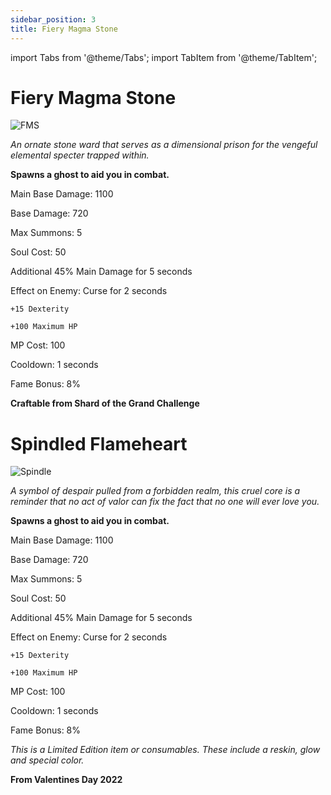 ```yaml
---
sidebar_position: 3
title: Fiery Magma Stone
---
```


import Tabs from '@theme/Tabs';
import TabItem from '@theme/TabItem';

<Tabs>
  <TabItem value="Fiery Magma Stone" label="Fiery Magma Stone" default>

# Fiery Magma Stone

![FMS](https://vwiki.valorserver.com/api/item/picture/fiery%20magma%20stone)

<i>An ornate stone ward that serves as a dimensional prison for the vengeful elemental specter trapped within.</i>

**Spawns a ghost to aid you in combat.**

Main Base Damage: 1100

Base Damage: 720

Max Summons: 5

Soul Cost: 50

Additional 45% Main Damage for 5 seconds

Effect on Enemy: Curse for 2 seconds

    +15 Dexterity

    +100 Maximum HP

MP Cost: 100

Cooldown: 1 seconds

Fame Bonus: 8%

**Craftable from Shard of the Grand Challenge**

  </TabItem>
  <TabItem value="Spindled Flameheart" label="Spindled Flameheart">

# Spindled Flameheart

![Spindle](https://vwiki.valorserver.com/api/item/picture/spindled%20flameheart)

<i>A symbol of despair pulled from a forbidden realm, this cruel core is a reminder that no act of valor can fix the fact that no one will ever love you.</i>

**Spawns a ghost to aid you in combat.**

Main Base Damage: 1100

Base Damage: 720

Max Summons: 5

Soul Cost: 50

Additional 45% Main Damage for 5 seconds

Effect on Enemy: Curse for 2 seconds

    +15 Dexterity

    +100 Maximum HP

MP Cost: 100

Cooldown: 1 seconds

Fame Bonus: 8%

*This is a Limited Edition item or consumables. These include a reskin, glow and special color.*

**From Valentines Day 2022**

  </TabItem>
</Tabs>
